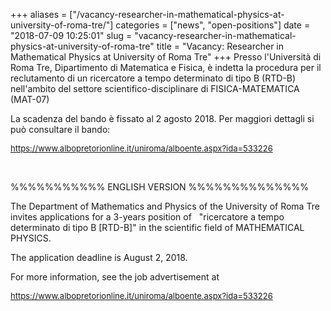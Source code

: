 +++
aliases = ["/vacancy-researcher-in-mathematical-physics-at-university-of-roma-tre/"]
categories = ["news", "open-positions"]
date = "2018-07-09 10:25:01"
slug = "vacancy-researcher-in-mathematical-physics-at-university-of-roma-tre"
title = "Vacancy: Researcher in Mathematical Physics at University of Roma Tre"
+++
Presso l'Università di Roma Tre, Dipartimento di Matematica e Fisica, è
indetta la procedura per il reclutamento di un ricercatore a tempo
determinato di tipo B (RTD-B) nell'ambito del settore
scientifico-disciplinare di FISICA-MATEMATICA (MAT-07)

La scadenza del bando è fissato al 2 agosto 2018. Per maggiori dettagli
si può consultare il bando:

<span
style="font-size: small;"><https://www.albopretorionline.it/uniroma/alboente.aspx?ida=533226></span>

 

%%%%%%%%%%% ENGLISH VERSION %%%%%%%%%%%%%%

The Department of Mathematics and Physics of the University of Roma Tre
invites applications for a 3-years position of   "ricercatore a tempo
determinato di tipo B \[RTD-B\]" in the scientific field of MATHEMATICAL
PHYSICS.

The application deadline is August 2, 2018.

For more information, see the job advertisement at

<span
style="font-size: small;"><https://www.albopretorionline.it/uniroma/alboente.aspx?ida=533226>
</span>
